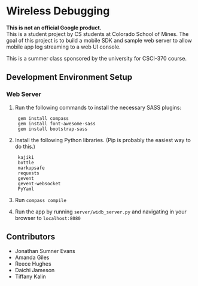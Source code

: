 # Wireless Debugging
**This is not an official Google product.**
<br />
This is a student project by CS students at Colorado School of Mines. The goal
of this project is to build a mobile SDK and sample web server to allow mobile
app log streaming to a web UI console.

This is a summer class sponsored by the university for CSCI-370 course.

## Development Environment Setup

### Web Server
1. Run the following commands to install the necessary SASS plugins:

        gem install compass
        gem install font-awesome-sass
        gem install bootstrap-sass

2. Install the following Python libraries. (Pip is probably the easiest way to
   do this.)

        kajiki
        bottle
        markupsafe
        requests
        gevent
        gevent-websocket
        PyYaml

3. Run `compass compile`

4. Run the app by running `server/widb_server.py` and navigating in your browser
   to `localhost:8080`

## Contributors
- Jonathan Sumner Evans
- Amanda Giles
- Reece Hughes
- Daichi Jameson
- Tiffany Kalin
